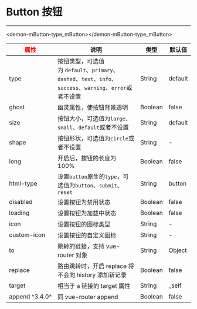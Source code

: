 # Button 按钮
---
<baseComponent-goTop></baseComponent-goTop>
<baseComponent-codeBox title="按钮类型" description="按钮类型有：默认按钮、主按钮、虚线按钮、文字按钮以及四种颜色按钮。通过设置type为primary、dashed、text、info、success、warning、error创建不同样式的按钮，不设置为默认样式。" onlineLink="https://codepen.io/1011cat/pen/KjEOWO">
  <demon-mButton-type_mButton></demon-mButton-type_mButton>
  <highlight-code slot="codeText" lang="vue">
    <template>
        <m-button text="Default"></m-button>
        <m-button text="Primary" type="primary"></m-button>
        <m-button text="Dashed" type="dashed"></m-button>
        <m-button text="Text" type="text"></m-button>
        <m-button text="Info" type="info"></m-button>
        <m-button text="Success" type="success"></m-button>
        <m-button text="Warning" type="warning"></m-button>
        <m-button text="Error" type="error"></m-button>
    </template>
    <script>
        export default {
        }
    </script>
  </highlight-code>
</baseComponent-codeBox>

<baseComponent-codeBox title="图标按钮" description="通过设置icon属性在Button内嵌入一个Icon，或者直接在Button内使用Icon组件。使用Button的icon属性，图标位置将在最左边，如果需要自定义位置，需使用Icon组件。">
  <demon-mButton-icon_mButton></demon-mButton-icon_mButton>
  <highlight-code slot="codeText" lang="vue">
    <template>
        <m-button text="" icon="ios-search" ></m-button>
        <m-button text="Primary" type="primary" icon="ios-search" ></m-button>
        <m-button text="Dashed" type="dashed" icon="ios-search"></m-button>
        <m-button text="Text" type="text" icon="ios-search"></m-button>
        <m-button text="Info" type="info" icon="ios-search"></m-button>
        <m-button text="Success" type="success" icon="ios-search"></m-button>
        <m-button text="Warning" type="warning" icon="ios-search"></m-button>
        <m-button text="Error" type="error" icon="ios-search"></m-button>
    </template>
    <script>
        export default {
        }
    </script>
  </highlight-code>
</baseComponent-codeBox>

| 属性 | 说明 | 类型 | 默认值 |
| --- | --- | --- | --- |
| type | 按钮类型，可选值为 `default`、`primary`、`dashed`、`text`、`info`、`success`、`warning`、`error`或者不设置 | String | default |
| ghost | 幽灵属性，使按钮背景透明 | Boolean | false |
| size | 按钮大小，可选值为`large`、`small`、`default`或者不设置 | String | default |
| shape | 按钮形状，可选值为`circle`或者不设置 | String | - |
| long | 开启后，按钮的长度为 100% | Boolean | false |
| html-type | 设置`button`原生的`type`，可选值为`button`、`submit`、`reset` | String | button |
| disabled | 设置按钮为禁用状态 | Boolean | false |
| loading | 设置按钮为加载中状态 | Boolean | false |
| icon | 设置按钮的图标类型 | String | - |
| custom-icon | 设置按钮的自定义图标 | String | - |
| to | 跳转的链接，支持 vue-router 对象 | String | Object | - |
| replace | 路由跳转时，开启 replace 将不会向 history 添加新记录 | Boolean | false |
| target | 相当于 a 链接的 target 属性 | String | _self |
| append ^3.4.0^ | 同 vue-router append | Boolean | false |

<style>
table th:first-of-type {
	width: 100px;
  color: red;
}
</style>